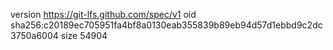 version https://git-lfs.github.com/spec/v1
oid sha256:c20189ec705951fa4bf8a0130eab355839b89eb94d57d1ebbd9c2dc3750a6004
size 54904
